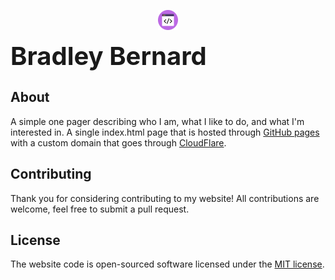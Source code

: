 <p align="center">
    <img src="https://github.com/bradleybernard/bradleybernard.github.io/raw/master/assets/images/icon.png" style="width: 32px;height: 32px;"> 
    <h1 style="display: inline; border: none; font-size: 40px;">Bradley Bernard</h1>
</p>

## About
A simple one pager describing who I am, what I like to do, and what I'm interested in. A single index.html page that is hosted through [GitHub pages](https://pages.github.com/) with a custom domain that goes through [CloudFlare](https://www.cloudflare.com/).

## Contributing
Thank you for considering contributing to my website! All contributions are welcome, feel free to submit a pull request.

## License
The website code is open-sourced software licensed under the [MIT license](https://choosealicense.com/licenses/mit/). 
